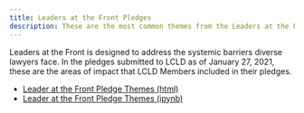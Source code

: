 ```yaml
---
title: Leaders at the Front Pledges
description: These are the most common themes from the Leaders at the Front pledges from LCLD Members.
---
```

Leaders at the Front is designed to address the systemic barriers diverse lawyers face. In the pledges submitted to LCLD as of January 27, 2021, these are the areas of impact that LCLD Members included in their pledges.

- [Leader at the Front Pledge Themes (html)](LatFront3.html)
- [Leader at the Front Pledge Themes (ipynb)](LatFront3.ipynb)
